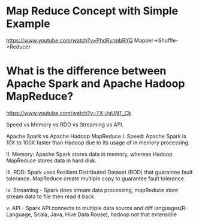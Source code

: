 # Map Reduce Concept with Simple Example
https://www.youtube.com/watch?v=PhdRyrmbRYQ
  Mapper->Shuffle->Reducer


# What is the difference between Apache Spark and Apache Hadoop MapReduce?
https://www.youtube.com/watch?v=TX-JgUNT_Ck

Speed vs Memory vs RDD vs Streaming vs API.

Apache Spark vs Apache Hadoop MapReduce
I. Speed: Apache Spark is 10X to 100X faster than Hadoop due to its usage of in memory processing.

II. Memory: Apache Spark stores data in memory, whereas Hadoop MapReduce stores data in hard disk. 

III. RDD: Spark uses Resilient Distributed Dataset (RDD) that guarantee fault tolerance. MapReduce create multiple copy to guarantee fault tolerance

iv. Streaming - Spark does stream data processing, mapReduce store stream data to file then read it back.

v. API - Spark API connects to multiple data source and diff languages(R-Language, Scala, Java, Hive Data Rouse), hadoop not that extensible




















